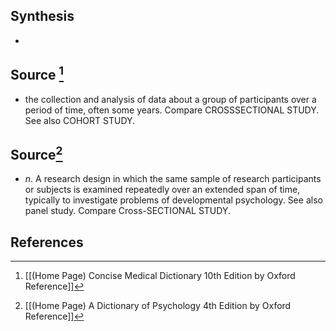 ## Synthesis
- 
## Source [^1]
- the collection and analysis of data about a group of participants over a period of time, often some years. Compare CROSSSECTIONAL STUDY. See also COHORT STUDY.
## Source[^2]
- $n$. A research design in which the same sample of research participants or subjects is examined repeatedly over an extended span of time, typically to investigate problems of developmental psychology. See also panel study. Compare Cross-SECTIONAL STUDY.
## References

[^1]: [[(Home Page) Concise Medical Dictionary 10th Edition by Oxford Reference]]
[^2]: [[(Home Page) A Dictionary of Psychology 4th Edition by Oxford Reference]]
